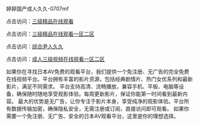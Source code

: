 婷婷国产成人久久-0707mf

点击访问：<a href="https://gfd-5xg.pages.dev/">三级精品在线观看</a>

点击访问：<a href="https://fdhf-454.pages.dev/">三级精品在线观看一区二区</a>

点击访问：<a href="https://bered.pages.dev/">综合尹人久久</a>

点击访问：<a href="https://rtj-3zo.pages.dev/">成人三级视频在线观看一区二区</a>

如果你在寻找日本AV免费的观看平台，我们提供一个免注册、无广告的完全免费在线视频平台。平台拥有丰富的影片资源，包括经典剧情片、热门女优系列和最新影片，满足不同需求。
平台支持高清、流畅播放，兼容手机、平板、电脑等设备，确保随时随地享受观影体验。每周更新影片，保证你能第一时间看到最新内容。
最大的优势是无广告，让你专注于影片本身，享受纯净的观影体验。平台所有数据传输加密，确保隐私安全，无需注册或订阅，直接访问即可观看。
如果你需要一个免注册、无广告、安全的日本AV观看平台，这里是你的理想选择。

<span style="display:none;">[Canonical link](）</span>


